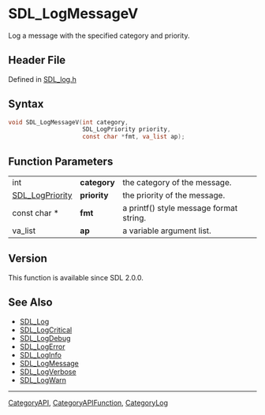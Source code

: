 # SDL_LogMessageV

Log a message with the specified category and priority.

## Header File

Defined in [SDL_log.h](https://github.com/libsdl-org/SDL/blob/SDL2/include/SDL_log.h)

## Syntax

```c
void SDL_LogMessageV(int category,
                     SDL_LogPriority priority,
                     const char *fmt, va_list ap);
```

## Function Parameters

|                                    |              |                                         |
| ---------------------------------- | ------------ | --------------------------------------- |
| int                                | **category** | the category of the message.            |
| [SDL_LogPriority](SDL_LogPriority) | **priority** | the priority of the message.            |
| const char *                       | **fmt**      | a printf() style message format string. |
| va_list                            | **ap**       | a variable argument list.               |

## Version

This function is available since SDL 2.0.0.

## See Also

- [SDL_Log](SDL_Log)
- [SDL_LogCritical](SDL_LogCritical)
- [SDL_LogDebug](SDL_LogDebug)
- [SDL_LogError](SDL_LogError)
- [SDL_LogInfo](SDL_LogInfo)
- [SDL_LogMessage](SDL_LogMessage)
- [SDL_LogVerbose](SDL_LogVerbose)
- [SDL_LogWarn](SDL_LogWarn)

----
[CategoryAPI](CategoryAPI), [CategoryAPIFunction](CategoryAPIFunction), [CategoryLog](CategoryLog)

